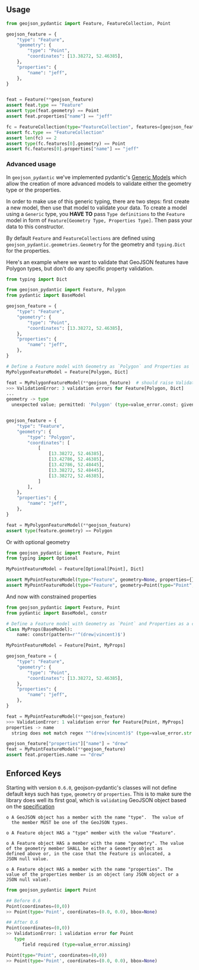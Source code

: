 
## Usage

```python
from geojson_pydantic import Feature, FeatureCollection, Point

geojson_feature = {
    "type": "Feature",
    "geometry": {
        "type": "Point",
        "coordinates": [13.38272, 52.46385],
    },
    "properties": {
        "name": "jeff",
    },
}


feat = Feature(**geojson_feature)
assert feat.type == "Feature"
assert type(feat.geometry) == Point
assert feat.properties["name"] == "jeff"

fc = FeatureCollection(type="FeatureCollection", features=[geojson_feature, geojson_feature])
assert fc.type == "FeatureCollection"
assert len(fc) == 2
assert type(fc.features[0].geometry) == Point
assert fc.features[0].properties["name"] == "jeff"
```

### Advanced usage

In `geojson_pydantic` we've implemented pydantic's [Generic Models](https://pydantic-docs.helpmanual.io/usage/models/#generic-models) which allow the creation of more advanced models to validate either the geometry type or the properties.

In order to make use of this generic typing, there are two steps: first create a new model, then use that model to validate your data. To create a model using a `Generic` type, you **HAVE TO** pass `Type definitions` to the `Feature` model in form of `Feature[Geometry Type, Properties Type]`. Then pass your data to this constructor.

By default `Feature` and `FeatureCollections` are defined using `geojson_pydantic.geometries.Geometry` for the geometry and `typing.Dict` for the properties.

Here's an example where we want to validate that GeoJSON features have Polygon types, but don't do any specific property validation.

```python
from typing import Dict

from geojson_pydantic import Feature, Polygon
from pydantic import BaseModel

geojson_feature = {
    "type": "Feature",
    "geometry": {
        "type": "Point",
        "coordinates": [13.38272, 52.46385],
    },
    "properties": {
        "name": "jeff",
    },
}

# Define a Feature model with Geometry as `Polygon` and Properties as `Dict`
MyPolygonFeatureModel = Feature[Polygon, Dict]

feat = MyPolygonFeatureModel(**geojson_feature)  # should raise Validation Error because `geojson_feature` is a point
>>> ValidationError: 3 validation errors for Feature[Polygon, Dict]
...
geometry -> type
  unexpected value; permitted: 'Polygon' (type=value_error.const; given=Point; permitted=['Polygon'])


geojson_feature = {
    "type": "Feature",
    "geometry": {
        "type": "Polygon",
        "coordinates": [
            [
                [13.38272, 52.46385],
                [13.42786, 52.46385],
                [13.42786, 52.48445],
                [13.38272, 52.48445],
                [13.38272, 52.46385],
            ]
        ],
    },
    "properties": {
        "name": "jeff",
    },
}

feat = MyPolygonFeatureModel(**geojson_feature)
assert type(feature.geometry) == Polygon
```

Or with optional geometry

```python
from geojson_pydantic import Feature, Point
from typing import Optional

MyPointFeatureModel = Feature[Optional[Point], Dict]

assert MyPointFeatureModel(type="Feature", geometry=None, properties={}).geometry is None
assert MyPointFeatureModel(type="Feature", geometry=Point(type="Point", coordinates=(0,0)), properties={}).geometry is not None
```

And now with constrained properties

```python
from geojson_pydantic import Feature, Point
from pydantic import BaseModel, constr

# Define a Feature model with Geometry as `Point` and Properties as a constrained Model
class MyProps(BaseModel):
    name: constr(pattern=r'^(drew|vincent)$')

MyPointFeatureModel = Feature[Point, MyProps]

geojson_feature = {
    "type": "Feature",
    "geometry": {
        "type": "Point",
        "coordinates": [13.38272, 52.46385],
    },
    "properties": {
        "name": "jeff",
    },
}

feat = MyPointFeatureModel(**geojson_feature)
>>> ValidationError: 1 validation error for Feature[Point, MyProps]
properties -> name
  string does not match regex "^(drew|vincent)$" (type=value_error.str.regex; pattern=^(drew|vincent)$)

geojson_feature["properties"]["name"] = "drew"
feat = MyPointFeatureModel(**geojson_feature)
assert feat.properties.name == "drew"
```

## Enforced Keys

Starting with version `0.6.0`, geojson-pydantic's classes will not define default keys such has `type`, `geometry` or `properties`.
This is to make sure the library does well its first goal, which is `validating` GeoJSON object based on the [specification](https://datatracker.ietf.org/doc/html/rfc7946#section-3.1.1)

    o A GeoJSON object has a member with the name "type".  The value of
      the member MUST be one of the GeoJSON types.

    o A Feature object HAS a "type" member with the value "Feature".

    o A Feature object HAS a member with the name "geometry". The value
    of the geometry member SHALL be either a Geometry object as
    defined above or, in the case that the Feature is unlocated, a
    JSON null value.

    o A Feature object HAS a member with the name "properties". The
    value of the properties member is an object (any JSON object or a
    JSON null value).


```python
from geojson_pydantic import Point

## Before 0.6
Point(coordinates=(0,0))
>> Point(type='Point', coordinates=(0.0, 0.0), bbox=None)

## After 0.6
Point(coordinates=(0,0))
>> ValidationError: 1 validation error for Point
   type
      field required (type=value_error.missing)

Point(type="Point", coordinates=(0,0))
>> Point(type='Point', coordinates=(0.0, 0.0), bbox=None)
```
